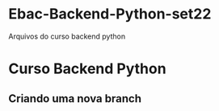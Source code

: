 # Ebac-Backend-Python-set22
Arquivos do curso backend python

# Curso Backend Python

## Criando uma nova branch
